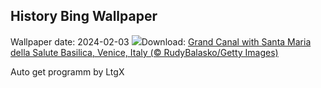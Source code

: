 ## History Bing Wallpaper
Wallpaper date: 2024-02-03
![](https://www.bing.com/th?id=OHR.VeniceCarnival_EN-IN3995000071_UHD.jpg&w=1000)Download: [Grand Canal with Santa Maria della Salute Basilica, Venice, Italy (© RudyBalasko/Getty Images)](https://www.bing.com/th?id=OHR.VeniceCarnival_EN-IN3995000071_UHD.jpg)

Auto get programm by LtgX
